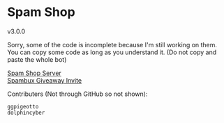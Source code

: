 # Spam Shop
v3.0.0

Sorry, some of the code is incomplete because I'm still working on them. You can copy some code as long as you understand it. (Do not copy and paste the whole bot) 

[Spam Shop Server](https://discord.gg/AkYyFy5)  
[Spambux Giveaway Invite](https://discord.com/api/oauth2/authorize?client_id=786019288326209536&permissions=347200&scope=bot)

Contributers (Not through GitHub so not shown):

```
ggpigeotto
dolphincyber
```
